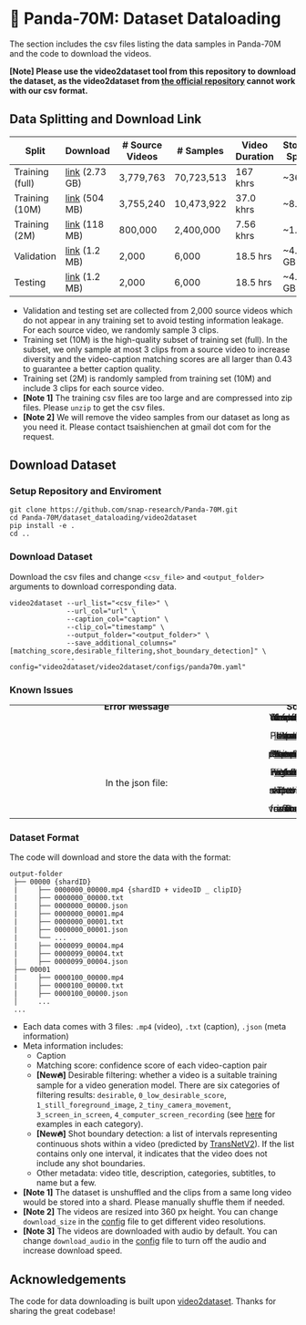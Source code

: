 # 🐼 Panda-70M: Dataset Dataloading
The section includes the csv files listing the data samples in Panda-70M and the code to download the videos.

**[Note] Please use the video2dataset tool from this repository to download the dataset, as the video2dataset from [the official repository](https://github.com/iejMac/video2dataset) cannot work with our csv format.**

## Data Splitting and Download Link
  | Split           | Download | # Source Videos | # Samples | Video Duration | Storage Space |
  |-----------------|----------|-----------------|-----------|----------------|---------------|
  | Training (full) | [link](https://drive.google.com/file/d/1pbh8W3qgst9CD7nlPhsH9wmUSWjQlGdW/view?usp=sharing) (2.73 GB) | 3,779,763 | 70,723,513 | 167 khrs  | ~36 TB  |
  | Training (10M)  | [link](https://drive.google.com/file/d/1LLOFeYw9nZzjT5aA1Wj4oGi5yHUzwSk5/view?usp=sharing) (504 MB)  | 3,755,240 | 10,473,922 | 37.0 khrs | ~8.0 TB |
  | Training (2M)   | [link](https://drive.google.com/file/d/1k7NzU6wVNZYl6NxOhLXE7Hz7OrpzNLgB/view?usp=sharing) (118 MB)  | 800,000   | 2,400,000  | 7.56 khrs | ~1.6 TB |
  | Validation      | [link](https://drive.google.com/file/d/1uHR5iXS3Sftzw6AwEhyZ9RefipNzBAzt/view?usp=sharing) (1.2 MB)  | 2,000     | 6,000      | 18.5 hrs  | ~4.0 GB |
  | Testing         | [link](https://drive.google.com/file/d/1BZ9L-157Au1TwmkwlJV8nZQvSRLIiFhq/view?usp=sharing) (1.2 MB)  | 2,000     | 6,000      | 18.5 hrs  | ~4.0 GB |
- Validation and testing set are collected from 2,000 source videos which do not appear in any training set to avoid testing information leakage. For each source video, we randomly sample 3 clips.
- Training set (10M) is the high-quality subset of training set (full). In the subset, we only sample at most 3 clips from a source video to increase diversity and the video-caption matching scores are all larger than 0.43 to guarantee a better caption quality.
- Training set (2M) is randomly sampled from training set (10M) and include 3 clips for each source video.
- **[Note 1]** The training csv files are too large and are compressed into zip files. Please `unzip` to get the csv files.
- **[Note 2]** We will remove the video samples from our dataset as long as you need it. Please contact tsaishienchen at gmail dot com for the request.
 
## Download Dataset
### Setup Repository and Enviroment
```
git clone https://github.com/snap-research/Panda-70M.git
cd Panda-70M/dataset_dataloading/video2dataset
pip install -e .
cd ..
```
### Download Dataset
Download the csv files and change `<csv_file>` and `<output_folder>` arguments to download corresponding data.
```
video2dataset --url_list="<csv_file>" \
              --url_col="url" \
              --caption_col="caption" \
              --clip_col="timestamp" \
              --output_folder="<output_folder>" \
              --save_additional_columns="[matching_score,desirable_filtering,shot_boundary_detection]" \
              --config="video2dataset/video2dataset/configs/panda70m.yaml"
```
### Known Issues
<table class="center">
  <tr style="line-height: 0">
    <td width=50% style="border: none; text-align: center"><b>Error Message</td>
    <td width=50% style="border: none; text-align: center"><b>Solution</td>
  </tr>
  <tr style="line-height: 0">
    <td width=50% style="border: none; text-align: center"><pre>pyarrow.lib.ArrowTypeError: Expected bytes, got<br>a 'list' object</pre></td>
    <td width=50% style="border: none; text-align: center">Your ffmpeg and ffmpeg-python version is out-of-date. Update them by pip or conda. Please refer <a href="https://github.com/kkroening/ffmpeg-python/issues/174">this issue</a> for more details.</td>
  </tr>
  <tr style="line-height: 0">
    <td width=50% style="border: none; text-align: center"><pre>HTTP Error 403: Forbidden</pre></td>
    <td width=50% style="border: none; text-align: center">Your IP got blocked. Use proxy for downloading. Please refer <a href="https://github.com/yt-dlp/yt-dlp/issues/8785">this issue</a> for more details.</td>
  </tr>
  <tr style="line-height: 0">
    <td width=50% style="border: none; text-align: center"><pre>HTTP Error 429: Too Many Requests</pre></td>
    <td width=50% style="border: none; text-align: center">Your download requests reach a limit. Slow down the download speed by reducing processes_count and thread_count in the <a href="./video2dataset/video2dataset/configs/panda_70M.yaml">config</a> file. Please refer <a href="https://github.com/iejMac/video2dataset/issues/267">this issue</a> for more details.</td>
  </tr>
  <tr style="line-height: 0">
    <td width=50% style="border: none; text-align: center"><pre>YouTube said: ERROR - Precondition check failed</pre></td>
    <td width=50% style="border: none; text-align: center">Your yt-dlp version is out-of-date and need to install a nightly version. Please refer <a href="https://github.com/yt-dlp/yt-dlp/issues/9316">this issue</a> for more details.</td>
  </tr>
  <tr style="line-height: 0">
    <td width=50% style="border: none; text-align: center">In the json file:<pre>"status": "failed_to_download" & "error_message":<br>"[Errno 2] No such file or directory: '/tmp/...'"</pre></td>
    <td width=50% style="border: none; text-align: center">The YouTube video has been set to private or removed. Please skip this sample.</td>
  </tr>
  <tr style="line-height: 0">
    <td width=50% style="border: none; text-align: center"><pre>YouTube: Skipping player responses from android clients<br>(got player responses for video ... instead of ...)</pre></td>
    <td width=50% style="border: none; text-align: center">The latest version of yt-dlp will solve this issue. Please refer <a href="https://github.com/yt-dlp/yt-dlp/issues/9554">this issue</a> for more details.</td>
  </tr>
</table>

### Dataset Format
The code will download and store the data with the format:
```
output-folder
 ├── 00000 {shardID}
 |     ├── 0000000_00000.mp4 {shardID + videoID _ clipID}
 |     ├── 0000000_00000.txt
 |     ├── 0000000_00000.json
 |     ├── 0000000_00001.mp4
 |     ├── 0000000_00001.txt
 |     ├── 0000000_00001.json
 |     └── ...
 |     ├── 0000099_00004.mp4
 |     ├── 0000099_00004.txt
 |     ├── 0000099_00004.json
 ├── 00001
 |     ├── 0000100_00000.mp4
 |     ├── 0000100_00000.txt
 |     ├── 0000100_00000.json
 │     ...
 ...
```
- Each data comes with 3 files: `.mp4` (video), `.txt` (caption), `.json` (meta information)
- Meta information includes:
  - Caption
  - Matching score: confidence score of each video-caption pair
  - **[New🔥]** Desirable filtering: whether a video is a suitable training sample for a video generation model. There are six categories of filtering results: `desirable`, `0_low_desirable_score`, `1_still_foreground_image`, `2_tiny_camera_movement`, `3_screen_in_screen`, `4_computer_screen_recording` (see [here](https://github.com/snap-research/Panda-70M) for examples in each category).
  - **[New🔥]** Shot boundary detection: a list of intervals representing continuous shots within a video (predicted by [TransNetV2](https://github.com/soCzech/TransNetV2)). If the list contains only one interval, it indicates that the video does not include any shot boundaries.
  - Other metadata: video title, description, categories, subtitles, to name but a few.
- **[Note 1]** The dataset is unshuffled and the clips from a same long video would be stored into a shard. Please manually shuffle them if needed.
- **[Note 2]** The videos are resized into 360 px height. You can change `download_size` in the [config](./video2dataset/video2dataset/configs/panda70m.yaml) file to get different video resolutions.
- **[Note 3]** The videos are downloaded with audio by default. You can change `download_audio` in the [config](./video2dataset/video2dataset/configs/panda70m.yaml) file to turn off the audio and increase download speed.

## Acknowledgements
The code for data downloading is built upon [video2dataset](https://github.com/iejMac/video2dataset).
Thanks for sharing the great codebase!
